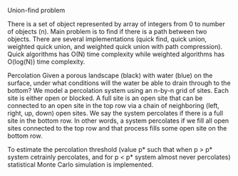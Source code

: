 Union-find problem

There is a set of object represented by array of integers from 0 to number of objects (n). Main problem is to find if there is a path between two objects. There are several implementations (quick find, quick union, weighted quick union, and weighted quick union with path compression). Quick algorithms has O(N) time complexity while weighted algorithms has O(log(N)) time complexity.

Percolation
Given a porous landscape (black) with water (blue) on the surface, under what conditions will the water be able to drain through to the bottom? We model a percolation system using an n-by-n grid of sites. Each site is either open or blocked. A full site is an open site that can be connected to an open site in the top row via a chain of neighboring (left, right, up, down) open sites. We say the system percolates if there is a full site in the bottom row. In other words, a system percolates if we fill all open sites connected to the top row and that process fills some open site on the bottom row.

To estimate the percolation threshold (value p* such that when p > p* system cetrainly percolates, and for p < p* system almost never percolates) statistical Monte Carlo simulation is implemented. 








